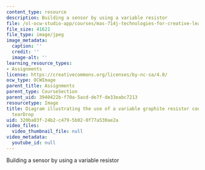 ```yaml
---
content_type: resource
description: Building a sensor by using a variable resistor
file: /ol-ocw-studio-app/courses/mas-714j-technologies-for-creative-learning-fall-2009/320ba03f24b2c4795b020f77a530ae2a_Image11.jpg
file_size: 41621
file_type: image/jpeg
image_metadata:
  caption: ''
  credit: ''
  image-alt: ''
learning_resource_types:
- Assignments
license: https://creativecommons.org/licenses/by-nc-sa/4.0/
ocw_type: OCWImage
parent_title: Assignments
parent_type: CourseSection
parent_uid: 3940422b-f70a-5acd-de7f-de33eabc7213
resourcetype: Image
title: Diagram illustrating the use of a variable graphite resistor connected to the
  tearDrop
uid: 320ba03f-24b2-c479-5b02-0f77a530ae2a
video_files:
  video_thumbnail_file: null
video_metadata:
  youtube_id: null
---
```

Building a sensor by using a variable resistor